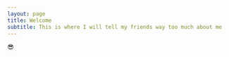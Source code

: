 ```yaml
---
layout: page
title: Welcome
subtitle: This is where I will tell my friends way too much about me
---
```


:sunglasses: